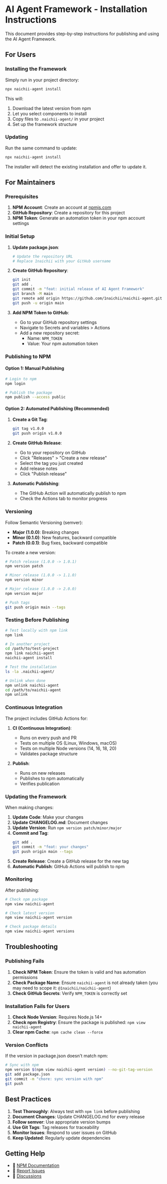# AI Agent Framework - Installation Instructions

This document provides step-by-step instructions for publishing and using the AI Agent Framework.

## For Users

### Installing the Framework

Simply run in your project directory:

```bash
npx naichii-agent install
```

This will:
1. Download the latest version from npm
2. Let you select components to install
3. Copy files to `.naichii-agent/` in your project
4. Set up the framework structure

### Updating

Run the same command to update:

```bash
npx naichii-agent install
```

The installer will detect the existing installation and offer to update it.

## For Maintainers

### Prerequisites

1. **NPM Account**: Create an account at [npmjs.com](https://www.npmjs.com)
2. **GitHub Repository**: Create a repository for this project
3. **NPM Token**: Generate an automation token in your npm account settings

### Initial Setup

1. **Update package.json**:
   ```bash
   # Update the repository URL
   # Replace 1naichii with your GitHub username
   ```

2. **Create GitHub Repository**:
   ```bash
   git init
   git add .
   git commit -m "feat: initial release of AI Agent Framework"
   git branch -M main
   git remote add origin https://github.com/1naichii/naichii-agent.git
   git push -u origin main
   ```

3. **Add NPM Token to GitHub**:
   - Go to your GitHub repository settings
   - Navigate to Secrets and variables > Actions
   - Add a new repository secret:
     - Name: `NPM_TOKEN`
     - Value: Your npm automation token

### Publishing to NPM

#### Option 1: Manual Publishing

```bash
# Login to npm
npm login

# Publish the package
npm publish --access public
```

#### Option 2: Automated Publishing (Recommended)

1. **Create a Git Tag**:
   ```bash
   git tag v1.0.0
   git push origin v1.0.0
   ```

2. **Create GitHub Release**:
   - Go to your repository on GitHub
   - Click "Releases" > "Create a new release"
   - Select the tag you just created
   - Add release notes
   - Click "Publish release"

3. **Automatic Publishing**:
   - The GitHub Action will automatically publish to npm
   - Check the Actions tab to monitor progress

### Versioning

Follow Semantic Versioning (semver):

- **Major (1.0.0)**: Breaking changes
- **Minor (0.1.0)**: New features, backward compatible
- **Patch (0.0.1)**: Bug fixes, backward compatible

To create a new version:

```bash
# Patch release (1.0.0 -> 1.0.1)
npm version patch

# Minor release (1.0.0 -> 1.1.0)
npm version minor

# Major release (1.0.0 -> 2.0.0)
npm version major

# Push tags
git push origin main --tags
```

### Testing Before Publishing

```bash
# Test locally with npm link
npm link

# In another project
cd /path/to/test-project
npm link naichii-agent
naichii-agent install

# Test the installation
ls -la .naichii-agent/

# Unlink when done
npm unlink naichii-agent
cd /path/to/naichii-agent
npm unlink
```

### Continuous Integration

The project includes GitHub Actions for:

1. **CI (Continuous Integration)**:
   - Runs on every push and PR
   - Tests on multiple OS (Linux, Windows, macOS)
   - Tests on multiple Node versions (14, 16, 18, 20)
   - Validates package structure

2. **Publish**:
   - Runs on new releases
   - Publishes to npm automatically
   - Verifies publication

### Updating the Framework

When making changes:

1. **Update Code**: Make your changes
2. **Update CHANGELOG.md**: Document changes
3. **Update Version**: Run `npm version patch/minor/major`
4. **Commit and Tag**: 
   ```bash
   git add .
   git commit -m "feat: your changes"
   git push origin main --tags
   ```
5. **Create Release**: Create a GitHub release for the new tag
6. **Automatic Publish**: GitHub Actions will publish to npm

### Monitoring

After publishing:

```bash
# Check npm package
npm view naichii-agent

# Check latest version
npm view naichii-agent version

# Check package details
npm view naichii-agent versions
```

## Troubleshooting

### Publishing Fails

1. **Check NPM Token**: Ensure the token is valid and has automation permissions
2. **Check Package Name**: Ensure `naichii-agent` is not already taken (you may need to scope it: `@1naichii/naichii-agent`)
3. **Check GitHub Secrets**: Verify `NPM_TOKEN` is correctly set

### Installation Fails for Users

1. **Check Node Version**: Requires Node.js 14+
2. **Check npm Registry**: Ensure the package is published: `npm view naichii-agent`
3. **Clear npm Cache**: `npm cache clean --force`

### Version Conflicts

If the version in package.json doesn't match npm:

```bash
# Sync with npm
npm version $(npm view naichii-agent version) --no-git-tag-version
git add package.json
git commit -m "chore: sync version with npm"
git push
```

## Best Practices

1. **Test Thoroughly**: Always test with `npm link` before publishing
2. **Document Changes**: Update CHANGELOG.md for every release
3. **Follow semver**: Use appropriate version bumps
4. **Use Git Tags**: Tag releases for traceability
5. **Monitor Issues**: Respond to user issues on GitHub
6. **Keep Updated**: Regularly update dependencies

## Getting Help

- 📖 [NPM Documentation](https://docs.npmjs.com/)
- 🐛 [Report Issues](https://github.com/1naichii/naichii-agent/issues)
- 💬 [Discussions](https://github.com/1naichii/naichii-agent/discussions)
